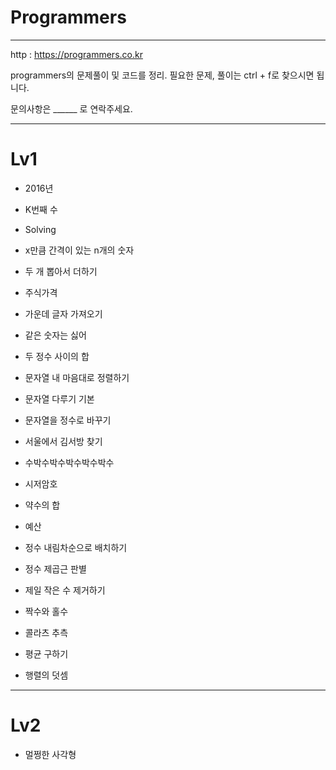 
# Programmers

------------------------------------------------------------------------------------------


http : https://programmers.co.kr

programmers의 문제풀이 및 코드를 정리. 필요한 문제, 풀이는 ctrl + f로 찾으시면 됩니다.

문의사항은 ______ 로 연락주세요.









------------------------------------------------------------------------------------------


# Lv1


  - 2016년

  - K번째 수

  - Solving

  - x만큼 간격이 있는 n개의 숫자

  - 두 개 뽑아서 더하기

  - 주식가격

  - 가운데 글자 가져오기

  - 같은 숫자는 싫어

  - 두 정수 사이의 합

  - 문자열 내 마음대로 정렬하기

  - 문자열 다루기 기본

  - 문자열을 정수로 바꾸기

  - 서울에서 김서방 찾기

  - 수박수박수박수박수박수

  - 시저암호

  - 약수의 합

  - 예산

  - 정수 내림차순으로 배치하기

  - 정수 제곱근 판별

  - 제일 작은 수 제거하기

  - 짝수와 홀수

  - 콜라츠 추측

  - 평균 구하기

  - 행렬의 덧셈



------------------------------------------------------------------------------------------


# Lv2
  
  - 멀쩡한 사각형

